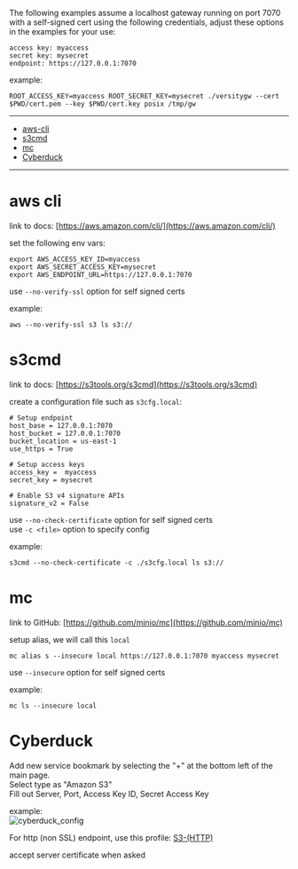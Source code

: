The following examples assume a localhost gateway running on port 7070 with a self-signed cert using the following credentials, adjust these options in the examples for your use: <br>
```
access key: myaccess
secret key: mysecret
endpoint: https://127.0.0.1:7070
```

example:
```
ROOT_ACCESS_KEY=myaccess ROOT_SECRET_KEY=mysecret ./versitygw --cert $PWD/cert.pem --key $PWD/cert.key posix /tmp/gw
```

***

* [aws-cli](./S3-Client-Configuration#aws-cli)
* [s3cmd](./S3-Client-Configuration#s3cmd)
* [mc](./S3-Client-Configuration#mc)
* [Cyberduck](./S3-Client-Configuration#Cyberduck)

***

# aws cli
link to docs: [https://aws.amazon.com/cli/](https://aws.amazon.com/cli/)

set the following env vars:
```
export AWS_ACCESS_KEY_ID=myaccess
export AWS_SECRET_ACCESS_KEY=mysecret
export AWS_ENDPOINT_URL=https://127.0.0.1:7070
```

use `--no-verify-ssl` option for self signed certs

example:
```
aws --no-verify-ssl s3 ls s3://
```

# s3cmd
link to docs: [https://s3tools.org/s3cmd](https://s3tools.org/s3cmd)

create a configuration file such as `s3cfg.local`:
```
# Setup endpoint
host_base = 127.0.0.1:7070
host_bucket = 127.0.0.1:7070
bucket_location = us-east-1
use_https = True

# Setup access keys
access_key =  myaccess
secret_key = mysecret

# Enable S3 v4 signature APIs
signature_v2 = False
```

use `--no-check-certificate` option for self signed certs <br>
use `-c <file>` option to specify config

example:
```
s3cmd --no-check-certificate -c ./s3cfg.local ls s3://
```

# mc
link to GitHub: [https://github.com/minio/mc](https://github.com/minio/mc)

setup alias, we will call this `local`

```
mc alias s --insecure local https://127.0.0.1:7070 myaccess mysecret
```

use `--insecure` option for self signed certs

example:
```
mc ls --insecure local
```

# Cyberduck
Add new service bookmark by selecting the "+" at the bottom left of the main page.<br>
Select type as "Amazon S3"<br>
Fill out Server, Port, Access Key ID, Secret Access Key<br>

example:<br>
![cyberduck_config](https://github.com/versity/versitygw/assets/2184287/6557e405-cac7-404a-9ff1-1123ebd9518f)

For http (non SSL) endpoint, use this profile: [S3-(HTTP)](https://profiles.cyberduck.io/S3%20(HTTP).cyberduckprofile)

accept server certificate when asked